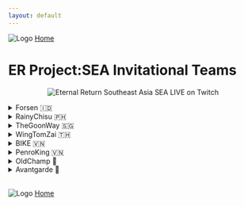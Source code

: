 ```yaml
---
layout: default
---
```


![Logo](https://kanziebub.github.io/ProjectSEA/assets/images/bullet_rev.png)
[Home](https://kanziebub.github.io/ProjectSEA/)

# **ER Project:SEA Invitational Teams**

<p align="center">
  <img 
    src="https://kanziebub.github.io/ProjectSEA/assets/images/ProjectSEA_S4_INV_Banner2.png" 
    alt="Eternal Return Southeast Asia SEA LIVE on Twitch" 
    style="max-height: 400px;">
</p>

<details>
  <summary>Forsen 🇮🇩</summary>
  <ul>
    <li>Alek</li>
    <li>Gyoo</li>
    <li>Tnsh</li>
    <li>CEPUーLuminears</li>
  </ul>
</details>

<details>
  <summary>RainyChisu 🇵🇭</summary>
  <ul>
    <li>sLLLime</li>
    <li>クゥニ</li>
    <li>Sinocchi</li>
    <li>Reinford</li>
  </ul>
</details>

<details>
  <summary>TheGoonWay 🇸🇬</summary>
  <ul>
    <li>Muwhaha</li>
    <li>Saiikyouu</li>
    <li>Ren0212</li>
  </ul>
</details>

<details>
  <summary>WingTomZai 🇹🇭</summary>
  <ul>
    <li>Nackbkk</li>
    <li>Vulcan</li>
    <li>Subterror</li>
    <li>Iheresave</li>
  </ul>
</details>

<details>
  <summary>BIKE 🇻🇳</summary>
  <ul>
    <li>ShigureUi</li>
    <li>Haii</li>
    <li>Chinmi</li>
    <li>Luminym</li>
  </ul>
</details>

<details>
  <summary>PenroKing 🇻🇳</summary>
  <ul>
    <li>PENRO</li>
    <li>909</li>
    <li>Rotenz</li>
    <li>VisCa243</li>
  </ul>
</details>

<details>
  <summary>OldChamp 🌟</summary>
  <ul>
    <li>lNeroTv</li>
    <li>Miraibelle</li>
    <li>PlapPlpGtMarried</li>
    <li>CappuChino</li>
  </ul>
</details>

<details>
  <summary>Avantgarde 🌟</summary>
  <ul>
    <li>PositiveGamer</li>
    <li>Raim</li>
    <li>ProLine</li>
    <li>오전티타임의여유</li>
  </ul>
</details>

<br>

![Logo](https://kanziebub.github.io/ProjectSEA/assets/images/bullet_rev.png)
[Home](https://kanziebub.github.io/ProjectSEA/)

